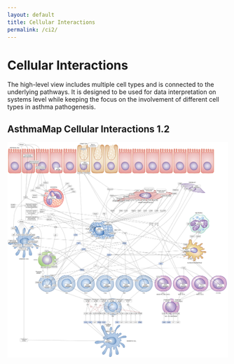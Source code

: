 ```yaml
---
layout: default
title: Cellular Interactions
permalink: /ci2/
---
```


# Cellular Interactions

The high-level view includes multiple cell types and is connected to the underlying pathways. It is designed to be used for data interpretation on systems level while keeping the focus on the involvement of different cell types in asthma pathogenesis.  

## AsthmaMap Cellular Interactions 1.2

![](/images/ci/AsthmaMapCI-V1.2.png)


